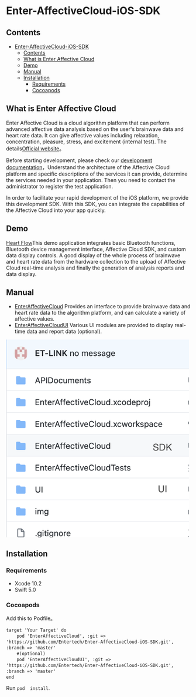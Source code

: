# Enter-AffectiveCloud-iOS-SDK

## Contents

- [Enter-AffectiveCloud-iOS-SDK](#enter-affectivecloud-ios-sdk)
  - [Contents](#contents)
  - [What is Enter Affective Cloud](#what-is-enter-affective-cloud)
  - [Demo](#demo)
  - [Manual](#manual)
  - [Installation](#installation)
    - [Requirements](#requirements)
    - [Cocoapods](#cocoapods)

## What is Enter Affective Cloud

Enter Affective Cloud is a cloud algorithm platform that can perform advanced affective data analysis based on the user's brainwave data and heart rate data. It can give affective values including relaxation, concentration, pleasure, stress, and excitement (internal test). The details[Official website](https://www.entertech.cn)。

Before starting development, please check our [development documentation](https://docs.affectivecloud.com)，Understand the architecture of the Affective Cloud platform and specific descriptions of the services it can provide, determine the services needed in your application. Then you need to contact the administrator to register the test application.

In order to facilitate your rapid development of the iOS platform, we provide this development SDK. With this SDK, you can integrate the capabilities of the Affective Cloud into your app quickly.

## Demo

[Heart Flow](https://github.com/Entertech/Enter-AffectiveCloud-Demo-iOS.git)This demo application integrates basic Bluetooth functions, Bluetooth device management interface, Affective Cloud SDK, and custom data display controls. A good display of the whole process of brainwave and heart rate data from the hardware collection to the upload of Affective Cloud real-time analysis and finally the generation of analysis reports and data display.

## Manual

- [EnterAffectiveCloud](EnterAffectiveCloud/) Provides an interface to provide brainwave data and heart rate data to the algorithm platform, and can calculate a variety of affective values.
- [EnterAffectiveCloudUI](UI/EnterAffectiveCloudUI/) Various UI modules are provided to display real-time data and report data (optional).

<img src="https://github.com/Entertech/Enter-AffectiveCloud-iOS-SDK/blob/master/img/6_en.png" width="500">

## Installation

### Requirements
- Xcode 10.2
- Swift 5.0

### Cocoapods

Add this to Podfile。

```
target 'Your Target' do
    pod 'EnterAffectiveCloud', :git => 'https://github.com/Entertech/Enter-AffectiveCloud-iOS-SDK.git', :branch => 'master'
    #(optional)
    pod 'EnterAffectiveCloudUI', :git => 'https://github.com/Entertech/Enter-AffectiveCloud-iOS-SDK.git', :branch => 'master' 
end
```
Run `pod  install`.

